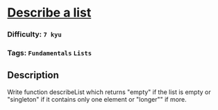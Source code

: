 # [Describe a list](https://www.codewars.com/kata/57a4a3e653ba3346bc000810)

### Difficulty: `7 kyu`

### Tags: `Fundamentals` `Lists`

## Description

Write function describeList which returns "empty" if the list is empty or "singleton" if it contains only one element or "longer"" if more.